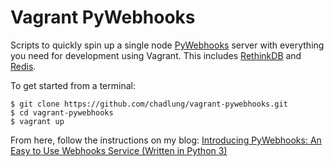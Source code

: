 Vagrant PyWebhooks
==================

Scripts to quickly spin up a single node [PyWebhooks](http://pywebhooks.io/) server
with everything you need for development using Vagrant. This includes
[RethinkDB](https://rethinkdb.com) and [Redis](https://redis.io).


To get started from a terminal:

```
$ git clone https://github.com/chadlung/vagrant-pywebhooks.git
$ cd vagrant-pywebhooks
$ vagrant up
```

From here, follow the instructions on my blog:
[Introducing PyWebhooks: An Easy to Use Webhooks Service (Written in Python 3)](http://www.giantflyingsaucer.com/blog/?p=5666)
